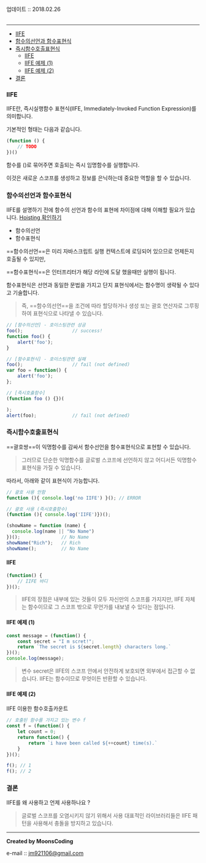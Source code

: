 
<div class="pull-right">  업데이트 :: 2018.02.26 </div><br>

---

<!-- @import "[TOC]" {cmd="toc" depthFrom=1 depthTo=6 orderedList=false} -->
<!-- code_chunk_output -->

* [IIFE](#iife)
* [함수의선언과 함수표현식](#함수의선언과-함수표현식)
* [즉시함수호출표현식](#즉시함수호출표현식)
	* [IIFE](#iife-1)
	* [IIFE 예제 (1)](#iife-예제-1)
	* [IIFE 예제 (2)](#iife-예제-2)
* [결론](#결론)

<!-- /code_chunk_output -->


### IIFE

IIFE란, 즉시실행함수 표현식(IIFE, Immediately-Invoked Function Expression)를 의미합니다.

기본적인 형태는 다음과 같습니다.

```js
(function () {
    // TODO    
})()
```

함수를 ()로 묶어주면 호출되는 즉시 임명함수를 실행합니다.

이것은 새로운 스코프를 생성하고 정보를 은닉하는데 중요한 역할을 할 수 있습니다.

### 함수의선언과 함수표현식

IIFE를 설명하기 전에 함수의 선언과 함수의 표현에 차이점에 대해 이해할 필요가 있습니다. [Hoisting 확인하기](http://moonscode.tistory.com/5)

- 함수의선언
- 함수표현식

==함수의선언==은 미리 자바스크립트 실행 컨텍스트에 로딩되어 있으므로 언제든지 호출될 수 있지만,

==함수표현식==은 인터프리터가 해당 라인에 도달 했을때만 실행이 됩니다.

함수표현식은 선언과 동일한 문법을 가지고 단지 표현식에서는 함수명이 생략될 수 있다고 기술합니다.

> 즉, ==함수의선언==을 조건에 따라 할당하거나 생성 또는 괄호 연산자로 그루핑하여 표현식으로 나타낼 수 있습니다.

```js
// [함수의선언] - 호이스팅관련 성공
foo();                  // success!
function foo() {
    alert('foo');
}

// [함수표현식] - 호이스팅관련 실패
foo();                  // fail (not defined)
var foo = function() {
    alert('foo');
};
```

```js
// [즉시호춣함수]
(function foo () {})(

);
alert(foo);             // fail (not defined)
```

### 즉시함수호출표현식

==괄호쌍==이 익명함수를 감싸서 함수선언을 함수표현식으로 표현할 수 있습니다.

> 그러므로 단순한 익명함수를 글로벌 스코프에 선언하지 않고 어디서든 익명함수표현식을 가질 수 있습니다.

따라서, 아래와 같이 표현식이 가능합니다.

```js
// 괄호 사용 안함
function (){ console.log('no IIFE') }(); // ERROR

// 괄호 사용 (즉시호출함수)
(function (){ console.log('IIFE')})();
```

```js
(showName = function (name) {
  console.log(name || "No Name")
})();               // No Name
showName("Rich");   // Rich
showName();         // No Name
```

#### IIFE

```js
(function() {
    // IIFE 바디
})();
```

> IIFE의 장점은 내부에 있는 것들이 모두 자신만의 스코프를 가지지만,
> IIFE 자체는 함수이므로 그 스코프 밖으로 무언가를 내보낼 수 있다는 점입니다.

#### IIFE 예제 (1)

```js
const message = (function() {
    const secret = "I m scret!";
    return `The secret is ${secret.length} characters long.`
})();
console.log(message);
```
> 변수 secret은 IIFE의 스코프 안에서 안전하게 보호되면 외부에서 접근할 수 없습니다.
> IIFE는 함수이므로 무엇이든 반환할 수 있습니다.

#### IIFE 예제 (2)

IIFE 이용한 함수호출카운트

```js
// 호출된 함수를 가지고 있는 변수 f
const f = (function() {
    let count = 0;
    return function() {
        return `i have been called ${++count} time(s).`
    }
})();

f(); // 1
f(); // 2
```

### 결론

IIFE를 왜 사용하고 언제 사용하나요 ?

> 글로벌 스코프를 오염시키지 않기 위해서 사용
> 대표적인 라이브러리들은 IIFE 패턴을 사용해서 충돌을 방지하고 있습니다.

---

**Created by MoonsCoding**

e-mail :: jm921106@gmail.com
